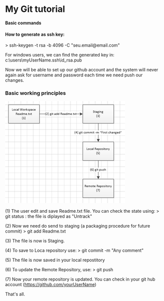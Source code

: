 # My Git tutorial
<strong>Basic commands</strong>

<h4> How to generate as ssh key:</h4>
 > ssh-keygen -t rsa -b 4096 -C "seu.email@email.com"
 
 For windows users, we can find the generated key in:
    c:\users\myUserName\.ssh\id_rsa.pub
    
 Now we will be able to set up our github account and the system will never again ask for username
 and password each time we need push our changes.


<h3>Basic working principles</h3>
<img src="./images/git-diagram.png" />

(1) The user edit and save Readme.txt file.
    You can check the state using:
    > git status    : the file is diplayed as "Untrack"

(2) Now we need do send to staging (a packaging procedure for future commit)
    > git add Readme.txt
    
(3) The file is now is Staging.

(4) To save to Loca repository use:
    > git commit -m "Any comment"
    
(5) The file is now saved in your local repostitory

(6) To update the Remote Repository, use:
    > git push
    
(7) Now your remote repository is updated.
    You can check in your git hub account (https://github.com/yourUserName)
    
That's all.
